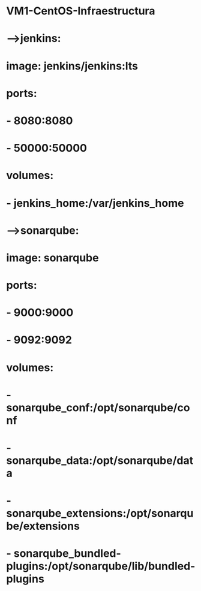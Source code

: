 # VM1-CentOS-Infraestructura
# -->jenkins:
#     image: jenkins/jenkins:lts
#     ports:
#      - 8080:8080
#      - 50000:50000
#     volumes:
#      - jenkins_home:/var/jenkins_home
#
# -->sonarqube:
#     image: sonarqube
#     ports:
#      - 9000:9000
#      - 9092:9092
#     volumes:
#      - sonarqube_conf:/opt/sonarqube/conf
#      - sonarqube_data:/opt/sonarqube/data
#      - sonarqube_extensions:/opt/sonarqube/extensions
#      - sonarqube_bundled-plugins:/opt/sonarqube/lib/bundled-plugins
